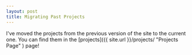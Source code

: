 ```yaml
---
layout: post
title: Migrating Past Projects
---
```


I've moved the projects from the previous version of the site to the current one. You can find them in the [projects]({{ site.url }}/projects/ "Projects Page" ) page!